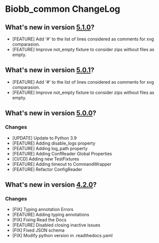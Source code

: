 # Biobb_common ChangeLog

## What's new in version [5.1.0](https://github.com/bioexcel/biobb_common/releases/tag/v5.1.0)?

* [FEATURE] Add '#' to the list of lines considered as comments for xvg comparasion.
* [FEATURE] Improve not_empty fixture to consider zips without files as empty.

## What's new in version [5.0.1](https://github.com/bioexcel/biobb_common/releases/tag/v5.0.1)?

* [FEATURE] Add '#' to the list of lines considered as comments for xvg comparasion.
* [FEATURE] Improve not_empty fixture to consider zips without files as empty.

## What's new in version [5.0.0](https://github.com/bioexcel/biobb_common/releases/tag/v5.0.0)?

### Changes
* [UPDATE] Update to Python 3.9
* [FEATURE] Adding disable_logs property
* [FEATURE] Adding log_path property
* [FEATURE] Adding ConfReader Global Properties
* [CI/CD] Adding new TestFixtures
* [FEATURE] Adding timeout to CommandWrapper
* [FEATURE] Refactor ConfigReader


## What's new in version [4.2.0](https://github.com/bioexcel/biobb_common/releases/tag/v4.2.0)?

### Changes

* [FIX] Typing annotation Errors
* [FEATURE] Adding typing annotations
* [FIX] Fixing Read the Docs
* [FEATURE] Disabled closing inactive issues
* [FIX] Fixed JSON schema
* [FIX] Modify python version in .readthedocs.yaml